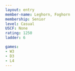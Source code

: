 ```yaml
---
layout: entry
member-name: Leghorn, Foghorn
membership: Senior
level: Casual
USCF: None
rating: 1250
ladder: 6

games:
- W3
- D3
- L4
---
```

